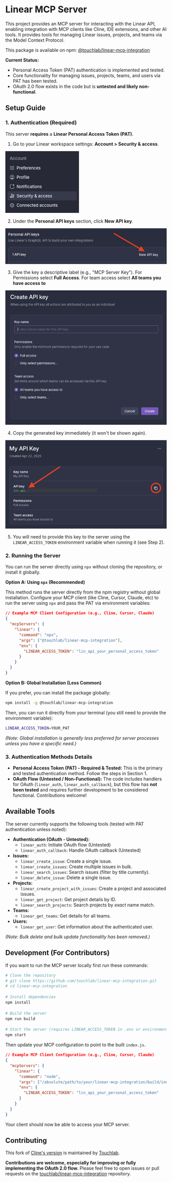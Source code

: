 # Linear MCP Server

This project provides an MCP server for interacting with the Linear API, enabling integration with MCP clients like Cline, IDE extensions, and other AI tools. It provides tools for managing Linear issues, projects, and teams via the Model Context Protocol.

This package is available on npm: [@touchlab/linear-mcp-integration](https://www.npmjs.com/package/@touchlab/linear-mcp-integration)

**Current Status:**
*   Personal Access Token (PAT) authentication is implemented and tested.
*   Core functionality for managing issues, projects, teams, and users via PAT has been tested.
*   OAuth 2.0 flow exists in the code but is **untested and likely non-functional**.

## Setup Guide

### 1. Authentication (Required)

This server **requires** a **Linear Personal Access Token (PAT)**.

1.  Go to your Linear workspace settings: **Account > Security & access**.

![Step1](./photos/Step1.png)

2.  Under the **Personal API keys** section, click **New API key**.

![Step2](./photos/Step2.png)

3.  Give the key a descriptive label (e.g., "MCP Server Key"). 
For Permissions select **Full Access**. 
For team access select **All teams you have access to**

![Step3](./photos/Step3.png)

4.  Copy the generated key immediately (it won't be shown again).

![Step4](./photos/Step4.png)

5.  You will need to provide this key to the server using the `LINEAR_ACCESS_TOKEN` environment variable when running it (see Step 2).

### 2. Running the Server

You can run the server directly using `npx` without cloning the repository, or install it globally.

**Option A: Using `npx` (Recommended)**

This method runs the server directly from the npm registry without global installation. Configure your MCP client (like Cline, Cursor, Claude, etc) to run the server using `npx` and pass the PAT via environment variables:

```json
// Example MCP Client Configuration (e.g., Cline, Cursor, Claude)
{
  "mcpServers": {
    "linear": {
      "command": "npx", 
      "args": ["@touchlab/linear-mcp-integration"],
      "env": {
        "LINEAR_ACCESS_TOKEN": "lin_api_your_personal_access_token"
      }
    }
  }
}
```

**Option B: Global Installation (Less Common)**

If you prefer, you can install the package globally:

```bash
npm install -g @touchlab/linear-mcp-integration
```

Then, you can run it directly from your terminal (you still need to provide the environment variable):

```bash
LINEAR_ACCESS_TOKEN=YOUR_PAT
```

*(Note: Global installation is generally less preferred for server processes unless you have a specific need.)*

### 3. Authentication Methods Details

*   **Personal Access Token (PAT) - Required & Tested:** This is the primary and tested authentication method. Follow the steps in Section 1.
*   **OAuth Flow (Untested / Non-Functional):** The code includes handlers for OAuth (`linear_auth`, `linear_auth_callback`), but this flow has **not been tested** and requires further development to be considered functional. Contributions welcome!

## Available Tools

The server currently supports the following tools (tested with PAT authentication unless noted):

*   **Authentication (OAuth - Untested):**
    *   `linear_auth`: Initiate OAuth flow (Untested)
    *   `linear_auth_callback`: Handle OAuth callback (Untested)
*   **Issues:**
    *   `linear_create_issue`: Create a single issue.
    *   `linear_create_issues`: Create multiple issues in bulk.
    *   `linear_search_issues`: Search issues (filter by title currently).
    *   `linear_delete_issue`: Delete a single issue.
*   **Projects:**
    *   `linear_create_project_with_issues`: Create a project and associated issues.
    *   `linear_get_project`: Get project details by ID.
    *   `linear_search_projects`: Search projects by *exact* name match.
*   **Teams:**
    *   `linear_get_teams`: Get details for all teams.
*   **Users:**
    *   `linear_get_user`: Get information about the authenticated user.

*(Note: Bulk delete and bulk update functionality has been removed.)*

## Development (For Contributors)

If you want to run the MCP server locally first run these commands:

```bash
# Clone the repository
# git clone https://github.com/touchlab/linear-mcp-integration.git
# cd linear-mcp-integration

# Install dependencies
npm install

# Build the server
npm run build

# Start the server (requires LINEAR_ACCESS_TOKEN in .env or environment)
npm start
```

Then update your MCP configuration to point to the built `index.js`.

```json
// Example MCP Client Configuration (e.g., Cline, Cursor, Claude)
{
  "mcpServers": {
    "linear": {
      "command": "node",
      "args": ["/absolute/path/to/your/linear-mcp-integration/build/index.js"],
      "env": {
        "LINEAR_ACCESS_TOKEN": "lin_api_your_personal_access_token"
      }
    }
  }
}    
```

Your client should now be able to access your MCP server.

## Contributing

This fork of [Cline's version](https://github.com/cline/linear-mcp) is maintained by [Touchlab](https://github.com/touchlab).

**Contributions are welcome, especially for improving or fully implementing the OAuth 2.0 flow.** Please feel free to open issues or pull requests on the [touchlab/linear-mcp-integration](https://github.com/touchlab/linear-mcp-integration) repository.

